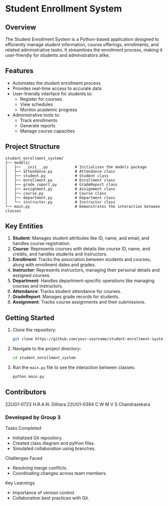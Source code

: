 # Student Enrollment System

## Overview
The Student Enrollment System is a Python-based application designed to efficiently manage student information, course offerings, enrollments, and related administrative tasks. It streamlines the enrollment process, making it user-friendly for students and administrators alike.

## Features
- Automates the student enrollment process
- Provides real-time access to accurate data
- User-friendly interface for students to:
  - Register for courses
  - View schedules
  - Monitor academic progress
- Administrative tools to:
  - Track enrollments
  - Generate reports
  - Manage course capacities

## Project Structure
```
student_enrollment_system/
├── models/
│   ├── __init__.py            # Initializes the models package
│   ├── attendance.py          # Attendance class
│   ├── student.py             # Student class
│   ├── enrollment.py          # Enrollment class
│   ├── grade_report.py        # GradeReport class
│   ├── assignment.py          # Assignment class
│   ├── course.py              # Course class
│   ├── department.py          # Department class
│   └── instructor.py          # Instructor class
└── main.py                    # Demonstrates the interaction between classes
```

## Key Entities
1. **Student**: Manages student attributes like ID, name, and email, and handles course registration.
2. **Course**: Represents courses with details like course ID, name, and credits, and handles students and instructors.
3. **Enrollment**: Tracks the association between students and courses, along with enrollment dates and grades.
4. **Instructor**: Represents instructors, managing their personal details and assigned courses.
5. **Department**: Handles department-specific operations like managing courses and instructors.
6. **Attendance**: Tracks student attendance for courses.
7. **GradeReport**: Manages grade records for students.
8. **Assignment**: Tracks course assignments and their submissions.

## Getting Started
1. Clone the repository:
   ```bash
   git clone https://github.com/your-username/student-enrollment-system.git
   ```
2. Navigate to the project directory:
   ```bash
   cd student_enrollment_system
   ```
3. Run the `main.py` file to see the interaction between classes:
   ```bash
   python main.py
   ```

## Contributors

22UG1-0723  H.R.A.N. Dilhara
22UG1-0394  C W M V S Chandrasekara

### Developed by Group 3

Tasks Completed
- Initialized Git repository.
- Created class diagram and python files.
- Simulated collaboration using branches.

Challenges Faced
- Resolving merge conflicts.
- Coordinating changes across team members.

Key Learnings
- Importance of version control.
- Collaboration best practices with Git.